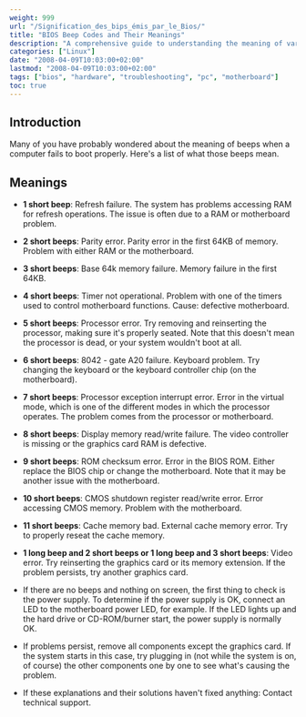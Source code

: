 ```yaml
---
weight: 999
url: "/Signification_des_bips_émis_par_le_Bios/"
title: "BIOS Beep Codes and Their Meanings"
description: "A comprehensive guide to understanding the meaning of various BIOS beep codes during computer startup problems."
categories: ["Linux"]
date: "2008-04-09T10:03:00+02:00"
lastmod: "2008-04-09T10:03:00+02:00"
tags: ["bios", "hardware", "troubleshooting", "pc", "motherboard"]
toc: true
---
```


## Introduction

Many of you have probably wondered about the meaning of beeps when a computer fails to boot properly. Here's a list of what those beeps mean.

## Meanings

- **1 short beep**: Refresh failure. The system has problems accessing RAM for refresh operations. The issue is often due to a RAM or motherboard problem.

- **2 short beeps**: Parity error. Parity error in the first 64KB of memory. Problem with either RAM or the motherboard.

- **3 short beeps**: Base 64k memory failure. Memory failure in the first 64KB.

- **4 short beeps**: Timer not operational. Problem with one of the timers used to control motherboard functions. Cause: defective motherboard.

- **5 short beeps**: Processor error. Try removing and reinserting the processor, making sure it's properly seated. Note that this doesn't mean the processor is dead, or your system wouldn't boot at all.

- **6 short beeps**: 8042 - gate A20 failure. Keyboard problem. Try changing the keyboard or the keyboard controller chip (on the motherboard).

- **7 short beeps**: Processor exception interrupt error. Error in the virtual mode, which is one of the different modes in which the processor operates. The problem comes from the processor or motherboard.

- **8 short beeps**: Display memory read/write failure. The video controller is missing or the graphics card RAM is defective.

- **9 short beeps**: ROM checksum error. Error in the BIOS ROM. Either replace the BIOS chip or change the motherboard. Note that it may be another issue with the motherboard.

- **10 short beeps**: CMOS shutdown register read/write error. Error accessing CMOS memory. Problem with the motherboard.

- **11 short beeps**: Cache memory bad. External cache memory error. Try to properly reseat the cache memory.

- **1 long beep and 2 short beeps or 1 long beep and 3 short beeps**: Video error. Try reinserting the graphics card or its memory extension. If the problem persists, try another graphics card.

- If there are no beeps and nothing on screen, the first thing to check is the power supply. To determine if the power supply is OK, connect an LED to the motherboard power LED, for example. If the LED lights up and the hard drive or CD-ROM/burner start, the power supply is normally OK.

- If problems persist, remove all components except the graphics card. If the system starts in this case, try plugging in (not while the system is on, of course) the other components one by one to see what's causing the problem.

- If these explanations and their solutions haven't fixed anything: Contact technical support.

